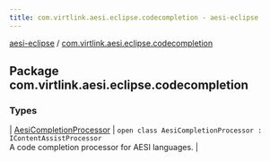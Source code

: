 ```yaml
---
title: com.virtlink.aesi.eclipse.codecompletion - aesi-eclipse
---
```


[aesi-eclipse](../index.html) / [com.virtlink.aesi.eclipse.codecompletion](.)

## Package com.virtlink.aesi.eclipse.codecompletion

### Types

| [AesiCompletionProcessor](-aesi-completion-processor/index.html) | `open class AesiCompletionProcessor : IContentAssistProcessor`<br>A code completion processor for AESI languages. |

